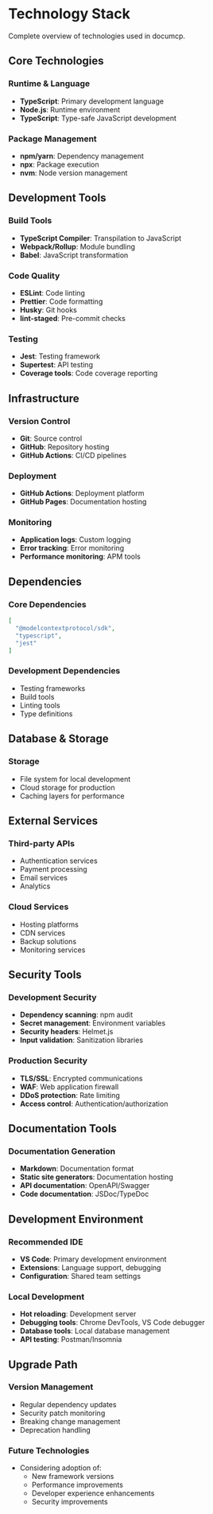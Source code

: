 # Technology Stack

Complete overview of technologies used in documcp.

## Core Technologies

### Runtime & Language
- **TypeScript**: Primary development language
- **Node.js**: Runtime environment
- **TypeScript**: Type-safe JavaScript development

### Package Management
- **npm/yarn**: Dependency management
- **npx**: Package execution
- **nvm**: Node version management

## Development Tools

### Build Tools
- **TypeScript Compiler**: Transpilation to JavaScript
- **Webpack/Rollup**: Module bundling
- **Babel**: JavaScript transformation

### Code Quality
- **ESLint**: Code linting
- **Prettier**: Code formatting
- **Husky**: Git hooks
- **lint-staged**: Pre-commit checks

### Testing
- **Jest**: Testing framework
- **Supertest**: API testing
- **Coverage tools**: Code coverage reporting

## Infrastructure

### Version Control
- **Git**: Source control
- **GitHub**: Repository hosting
- **GitHub Actions**: CI/CD pipelines

### Deployment
- **GitHub Actions**: Deployment platform
- **GitHub Pages**: Documentation hosting

### Monitoring
- **Application logs**: Custom logging
- **Error tracking**: Error monitoring
- **Performance monitoring**: APM tools

## Dependencies

### Core Dependencies
```json
[
  "@modelcontextprotocol/sdk",
  "typescript",
  "jest"
]
```

### Development Dependencies
- Testing frameworks
- Build tools
- Linting tools
- Type definitions

## Database & Storage

### Storage
- File system for local development
- Cloud storage for production
- Caching layers for performance

## External Services

### Third-party APIs
- Authentication services
- Payment processing
- Email services
- Analytics

### Cloud Services
- Hosting platforms
- CDN services
- Backup solutions
- Monitoring services

## Security Tools

### Development Security
- **Dependency scanning**: npm audit
- **Secret management**: Environment variables
- **Security headers**: Helmet.js
- **Input validation**: Sanitization libraries

### Production Security
- **TLS/SSL**: Encrypted communications
- **WAF**: Web application firewall
- **DDoS protection**: Rate limiting
- **Access control**: Authentication/authorization

## Documentation Tools

### Documentation Generation
- **Markdown**: Documentation format
- **Static site generators**: Documentation hosting
- **API documentation**: OpenAPI/Swagger
- **Code documentation**: JSDoc/TypeDoc

## Development Environment

### Recommended IDE
- **VS Code**: Primary development environment
- **Extensions**: Language support, debugging
- **Configuration**: Shared team settings

### Local Development
- **Hot reloading**: Development server
- **Debugging tools**: Chrome DevTools, VS Code debugger
- **Database tools**: Local database management
- **API testing**: Postman/Insomnia

## Upgrade Path

### Version Management
- Regular dependency updates
- Security patch monitoring
- Breaking change management
- Deprecation handling

### Future Technologies
- Considering adoption of:
  - New framework versions
  - Performance improvements
  - Developer experience enhancements
  - Security improvements
